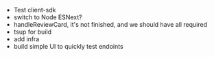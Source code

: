 * Test client-sdk
* switch to Node ESNext?
* handleReviewCard, it's not finished, and we should have all required
* tsup for build
* add infra
* build simple UI to quickly test endoints